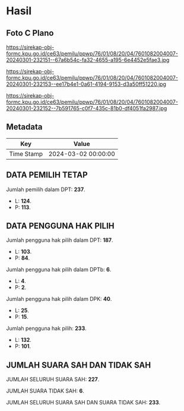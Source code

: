 # Hasil

## Foto C Plano

https://sirekap-obj-formc.kpu.go.id/ce63/pemilu/ppwp/76/01/08/20/04/7601082004007-20240301-232151--67a6b54c-fa32-4655-a195-6e4452e5fae3.jpg

https://sirekap-obj-formc.kpu.go.id/ce63/pemilu/ppwp/76/01/08/20/04/7601082004007-20240301-232153--ee17b4e1-0a61-4194-9153-d3a50ff51220.jpg

https://sirekap-obj-formc.kpu.go.id/ce63/pemilu/ppwp/76/01/08/20/04/7601082004007-20240301-232152--7b591765-c0f7-435c-81b0-df4051fa2987.jpg


## Metadata

| Key        | Value               |
| ---------- | ------------------- |
| Time Stamp | 2024-03-02 00:00:00 |


## DATA PEMILIH TETAP

Jumlah pemilih dalam DPT: **237**.
 * L: **124**.
 * P: **113**.

## DATA PENGGUNA HAK PILIH

Jumlah pengguna hak pilih dalam DPT: **187**.
 * L: **103**.
 * P: **84**.

Jumlah pengguna hak pilih dalam DPTb: **6**.
 * L: **4**.
 * P: **2**.

Jumlah pengguna hak pilih dalam DPK: **40**.
 * L: **25**.
 * P: **15**.

Jumlah pengguna hak pilih: **233**.
 * L: **132**.
 * P: **101**.

## JUMLAH SUARA SAH DAN TIDAK SAH

JUMLAH SELURUH SUARA SAH: **227**.

JUMLAH SUARA TIDAK SAH: **6**.

JUMLAH SELURUH SUARA SAH DAN SUARA TIDAK SAH: **233**.


